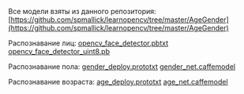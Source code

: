 Все модели взяты из данного репозитория:
[https://github.com/spmallick/learnopencv/tree/master/AgeGender](https://github.com/spmallick/learnopencv/tree/master/AgeGender)

Распознавание лиц:
[opencv_face_detector.pbtxt](https://github.com/spmallick/learnopencv/blob/master/FaceDetectionComparison/models/opencv_face_detector.pbtxt)
[opencv_face_detector_uint8.pb](https://github.com/spmallick/learnopencv/blob/master/FaceDetectionComparison/models/opencv_face_detector_uint8.pb)

Распознавание пола:
[gender_deploy.prototxt](https://github.com/spmallick/learnopencv/blob/master/AgeGender/gender_deploy.prototxt)
[gender_net.caffemodel](https://www.dropbox.com/scl/fi/j7gcbj1l3ur6r8jdf3k7k/gender_net.caffemodel?rlkey=g7us6rvnw8ji7z64d5zy002h4&e=1&dl=0)

Распознавание возраста:
[age_deploy.prototxt](https://github.com/spmallick/learnopencv/blob/master/AgeGender/age_deploy.prototxt)
[age_net.caffemodel](https://www.dropbox.com/scl/fi/erfljon3f1chfyhbjdvoz/age_net.caffemodel?rlkey=4enbc7j5e138d8unnp8fz95p0&e=1&dl=0)
